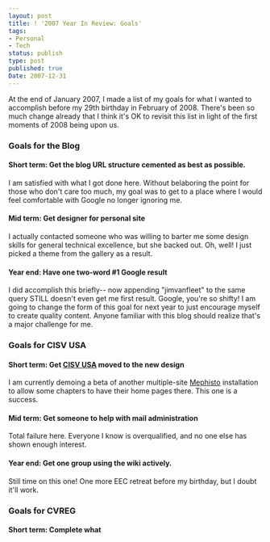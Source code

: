 ```yaml
---
layout: post
title: ! '2007 Year In Review: Goals'
tags:
- Personal
- Tech
status: publish
type: post
published: true
Date: 2007-12-31
---
```

At the end of January 2007, I made a list of my goals for what I wanted to accomplish before my 29th birthday in February of 2008.  There's been so much change already that I think it's OK to revisit this list in light of the first moments of 2008 being upon us.

### Goals for the Blog

#### Short term: Get the blog URL structure cemented as best as possible.

I am satisfied with what I got done here.  Without belaboring the point for those who don't care too much, my goal was to get to a place where I would feel comfortable with Google no longer ignoring me.


#### Mid term: Get designer for personal site

I actually contacted someone who was willing to barter me some design skills for general technical excellence, but she backed out.  Oh, well!  I just picked a theme from the gallery as a result.


#### Year end: Have one two-word #1 Google result


I did accomplish this briefly-- now appending "jimvanfleet" to the same query STILL doesn't even get me first result.  Google, you're so shifty!  I am going to change the form of this goal for next year to just encourage myself to create quality content.  Anyone familiar with this blog should realize that's a major challenge for me. 


### Goals for CISV USA


#### Short term: Get [CISV USA](http://www.cisvusa.org/) moved to the new design


I am currently demoing a beta of another multiple-site [Mephisto](http://www.mephistoblog.com) installation to allow some chapters to have their home pages there.  This one is a success.


#### Mid term:  Get someone to help with mail administration


Total failure here.  Everyone I know is overqualified, and no one else has shown enough interest.


#### Year end:  Get one group using the wiki actively.


Still time on this one!  One more EEC retreat before my birthday, but I doubt it'll work.


### Goals for CVREG

#### Short term:  Complete what
